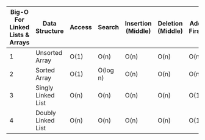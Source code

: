 | Big-O For Linked Lists & Arrays | Data Structure      | Access | Search | Insertion (Middle) | Deletion (Middle) | Add First | Add Last | Delete First | Delete Last |
|---------------------------------|---------------------|--------|--------|--------------------|-------------------|-----------|----------|--------------|-------------|
| 1                               | Unsorted Array      | O(1)   | O(n)   | O(n)               | O(n)              | O(n)      | O(1)     | O(1)         | O(n)        |
| 2                               | Sorted Array        | O(1)   | O(log n)| O(n)               | O(n)              | O(n)      | O(1)     | O(1)         | O(n)        |
| 3                               | Singly Linked List | O(n)   | O(n)   | O(n)               | O(n)              | O(1)      | O(n)     | O(1)         | O(n)        |
| 4                               | Doubly Linked List | O(n)   | O(n)   | O(n)               | O(n)              | O(1)      | O(1)     | O(1)         | O(1)        |
